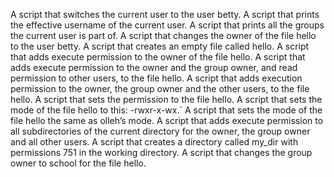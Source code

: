 A script that switches the current user to the user betty.
A script that prints the effective username of the current user.
A script that prints all the groups the current user is part of.
A script that changes the owner of the file hello to the user betty.
A script that creates an empty file called hello.
A script that adds execute permission to the owner of the file hello.
A script that adds execute permission to the owner and the group owner, and read permission to other users, to the file hello.
A script that adds execution permission to the owner, the group owner and the other users, to the file hello.
A script that sets the permission to the file hello.
A script that sets the mode of the file hello to this: -rwxr-x-wx.`
A script that sets the mode of the file hello the same as olleh’s mode.
A script that adds execute permission to all subdirectories of the current directory for the owner, the group owner and all other users. 
A script that creates a directory called my_dir with permissions 751 in the working directory.
A script that changes the group owner to school for the file hello.
